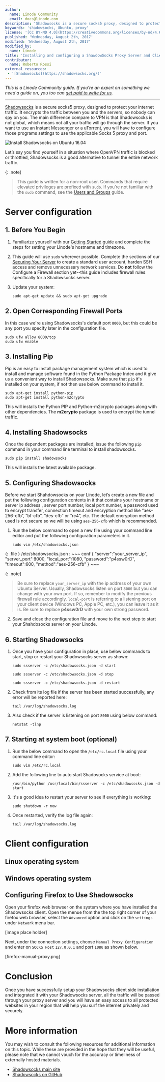 ```yaml
---
author:
  name: Linode Community
  email: docs@linode.com
description: 'Shadowsocks is a secure socks5 proxy, designed to protect your Internet traffic. It encrypts the traffic between you and the servers, so nobody can spy on you. The main difference compare to VPN is that Shadowsocks is not global, which means not all your traffic will go through the servers.'
keywords: 'shadowsocks, Ubuntu, proxy'
license: '[CC BY-ND 4.0](https://creativecommons.org/licenses/by-nd/4.0)'
published: 'Wednesday, August 2th, 2017'
modified: 'Wednesday, August 2th, 2017'
modified_by:
  name: Linode
title: 'Installing and configuring a ShawdowSocks Proxy Server and Client on Ubuntu 16.04.2 LTS (Xenial Xerus)'
contributor:
  name: Roberto Rossi
external_resources:
 - '[Shadowsocks](https://shadowsocks.org/)'
---
```


*This is a Linode Community guide. If you're an expert on something we need a guide on, you too can [get paid to write for us](https://www.linode.com/docs/contribute).*
<hr>

[Shadowsocks](https://shadowsocks.org/) is a secure socks5 proxy, designed to protect your internet traffic. It encrypts the traffic between you and the servers, so nobody can spy on you. The main difference compare to VPN is that Shadowsocks is not global, which means not all your traffic will go through the server. If you want to use an Instant Messenger or a uTorrent, you will have to configure those programs settings to use the applicable Socks 5 proxy and port.

![Install Shadowsocks on Ubuntu 16.04](https://github.com/nastavnjc/shadowsocks-doc/blob/master/install-shadowsock-on-ubuntu-16-04.png "Install Shadowsocks on Ubuntu 16.04")

Let’s say you find yourself in a situation where OpenVPN traffic is blocked or throttled, Shadowsocks is a good alternative to tunnel the entire network traffic.

{: .note}
>
> This guide is written for a non-root user. Commands that require elevated privileges are prefixed with `sudo`. If you’re not familiar with the `sudo` command, see the [Users and Groups](/docs/tools-reference/linux-users-and-groups) guide.

# Server configuration
		
## 1. Before You Begin

1.  Familiarize yourself with our [Getting Started](/docs/getting-started) guide and complete the steps for setting your Linode's hostname and timezone.

2.  This guide will use `sudo` wherever possible. Complete the sections of our [Securing Your Server](/docs/security/securing-your-server) to create a standard user account, harden SSH access and remove unnecessary network services. Do **not** follow the Configure a Firewall section yet--this guide includes firewall rules specifically for a Shadowsocks server.

3.  Update your system:

        sudo apt-get update && sudo apt-get upgrade

## 2. Open Corresponding Firewall Ports

In this case we're using Shadowsocks's default port `8000`, but this could be any port you specify later in the configuration file.

    sudo ufw allow 8000/tcp
    sudo ufw enable

## 3. Installing Pip

Pip is an easy to install package management system which is used to install and manage software found in the Python Package Index and it give us a convenient way to install Shadowsocks. Make sure that `pip` it's installed on your system, if not then use below command to install it.

    sudo apt-get install python-pip
    sudo apt-get install python-m2crypto
    
This will installs the Python PIP and Python-m2crypto packages along with other dependencies. The **m2crypto** package is used to encrypt the tunnel traffic.

## 4. Installing Shadowsocks

Once the dependent packages are installed, issue the following `pip` command in your command line terminal to install shadowsocks.

    sudo pip install shadowsocks

This will installs the latest available package.

## 5. Configuring Shadowsocks

Before we start Shahdowsocks on your Linode, let’s create a new file and put the following configuration contents in it that contains your hostname or server ip address , server port number, local port number, a password used to encrypt transfer, connection timeout and encryption method like “aes-256-cfb”, “bf-cfb”, “des-cfb” or “rc4”, etc. The default encryption method used is not secure so we will be using `aes-256-cfb` which is recommended.

1.  Run the below command to open a new file using your command line editor and put the following configuration parameters in it.

        sudo vim /etc/shadowsocks.json
    
{: .file }
/etc/shadowsocks.json
:   ~~~ conf
{
    "server":"your_server_ip",
    "server_port":8000,
    "local_port":1080,
    "password":"p4ssw0rD",
    "timeout":600,
    "method":"aes-256-cfb"
}
    ~~~

{: .note}
>
> Be sure to replace `your_server_ip` with the ip address of your own Ubuntu Server. Usually, Shadowsocks listen on port `8000` but you can change with your own port. If so, remenber to modify the previous firewall rule accordingly.
`local-port` is referring to a listening port on your client device (Windows PC, Apple PC, etc.), you can leave it as it is. Be sure to replace **p4ssw0rD** with your own strong password. 

2.  Save and close the configuration file and move to the next step to start your Shahdosocks server on your Linode.

## 6. Starting Shadowsocks

1.  Once you have your configuration in place, use below commands to start, stop or restart your Shadowsocks server as shown:

        sudo ssserver -c /etc/shadowsocks.json -d start
    
        sudo ssserver -c /etc/shadowsocks.json -d stop
    
        sudo ssserver -c /etc/shadowsocks.json -d restart
    
2.  Check from its log file if the server has been started successfully, any error will be reported here:

        tail /var/log/shadowsocks.log
    
3.  Also check if the server is listening on port `8000` using below command:

        netstat -tlnp
    
## 7. Starting at system boot (optional)

1.  Run the below command to open the `/etc/rc.local` file using your command line editor:

        sudo vim /etc/rc.local

2.  Add the following line to auto start Shadosocks service at boot:

        /usr/bin/python /usr/local/bin/ssserver -c /etc/shadowsocks.json -d start
        
3.  It's a good idea to restart your server to see if everything is working:

        sudo shutdown -r now

4.  Once restarted, verify the log file again:
  
        tail /var/log/shadowsocks.log
		
# Client configuration

## Linux operating system


## Windows operating system

## Configuring Firefox to Use Shadowsocks

Open your firefox web browser on the system where you have installed the Shadowsocks client.
Open the menue from the the top right corner of your firefox web browser, select the `Advanced` option and click on the `settings` under `Network` menu bar.

[image place holder]

Next, under the connection settings, choose `Manual Proxy Configuration` and enter on `SOCKS Host` `127.0.0.1` and port `1080` as shown below.

[firefox-manual-proxy.png]

# Conclusion

Once you have successfully setup your Shadowsocks client side installation and integrated it with your Shadowsocks server, all the traffic will be passed through your proxy server and you will have an easy access to all protected websites in your region that will help you surf the internet privately and securely.

# More information

You may wish to consult the following resources for additional information on this topic. While these are provided in the hope that they will be useful, please note that we cannot vouch for the accuracy or timeliness of externally hosted materials.

+ [Shadowsocks main site](https://shadowsocks.org/)
+ [Shadowsocks on GitHub](https://github.com/shadowsocks)
